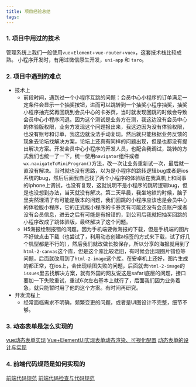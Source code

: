 ```yaml
---
title: 项目经验总结
tags:
---
```



### 1. 项目中用过的技术
管理系统上我们一般使用`vue`+`Element`+`vue-router`+`vuex`，这套技术栈比较成熟。
小程序开发时，有用过微信原生开发，`uni-app` 和 `taro`。

### 2. 项目中遇到的难点
- 技术上
    - 前段时间，遇到过一个小程序互跳的问题：会员中心小程序的订单满足一定条件会显示一个抽奖按钮，进而可以跳转到一个抽奖小程序抽奖，抽奖小程序抽完奖再回跳到会员中心的卡券页，当时就发现回跳的时候会导致会员中心小程序闪退。因为这个测试是业务方在测，我这边没有会员中心的体验版权限，业务方发现这个问题报出来，我这边因为没有体验权限，也没有账号和订单，我这边就没法手动复现。然后就只能根据业务反馈的现象去论坛找解决方案，论坛上还真有同样的问题出现，但是也都没有提出解决方案。开发会员中心小程序的开发人员，也配合我调试，跳转的方式我们也统一了一下，统一使用`navigator`组件或者`wx.navigateToMiniProgram()`方法，改一次让业务重新试一次，最后就一直没有解决。当时就也没有思路，以为是小程序的跳转逻辑bug或者是ios系统的bug，然后后面我自己找了两个小程序的体验版在我真机上和同事的iphone上调试，也没有复现，这就说明不是小程序的跳转逻辑bug，但是也没想到办法，当天就没有解决。第二天早晨，我坐地铁的时候，脑子里突然理清了有可能是版本的问题，我们回跳的小程序应该也是会员中心的体验版小程序，它的正式版小程序的卡券页有可能还没有会员账户或者没有会员信息，进去之后有可能是有报错的，到公司后我就把抽奖回跳的小程序改成了跳体验版，最终解决了这个问题。
    - H5海报绘制报错的问题。因为手机端要做海报的下载，但是手机端的图片不好做点击下载（也尝试了，利用动态创建a标签的方式来下载，试了好几个机型都是不行的），然后我们就改做长按保存，所以分享的海报就用到了`html-2-canvas`这个库，但是这个库比较老旧，有时候会出现图片错位等问题，后面就改用到了`html-2-image`这个库。在安卓机上还好，图片生成的都正常，在ios上，会出现绘图失败的问题，后面就去`html-2-image`的`issues`里去找解决方案，就有外国的网友说这是safari底层的问题，接口要加一下失败重试，重试6次左右基本上就行了，后面我们因为业务着急，就只能暂时用了他的这个方案。有时间再研究。
- 开发流程上
  - 经常面临需求不明确，频繁变更的问题，或者是UI图设计不完整，细节不够。

### 3. 动态表单是怎么实现的
[vue动态表单实现](https://juejin.cn/post/6996692743888044068)
[Vue+ElementUI实现表单动态渲染、可视化配置](https://juejin.cn/post/6844903569896767495)
[动态表单的设计与实现](https://juejin.cn/post/6844903813359337479)
### 4. 前端代码规范是如何实现的
[前端代码规范](https://juejin.cn/post/7177590526709858360)
[前端代码检查与代码规范](https://juejin.cn/post/6844904013368934407)